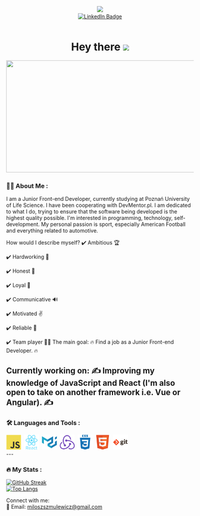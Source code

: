 <div id="header" align="center">
  <img src="https://media.giphy.com/media/M9gbBd9nbDrOTu1Mqx/giphy.gif" width="150"/>
</div>
<div id="badges"  align="center" >
  <a href="https://www.linkedin.com/in/mi%C5%82osz-szmulewicz-2ab7711bb/">
    <img src="https://img.shields.io/badge/LinkedIn-blue?style=for-the-badge&logo=linkedin&logoColor=white" alt="LinkedIn Badge"/>
  </a>
</div>
<div align="center">
 <img src="https://komarev.com/ghpvc/?username=Szmulewicz&style=flat-square&color=blue" alt=""/>
</div>

<h1 align="center">
  Hey there
  <img src="https://media.giphy.com/media/hvRJCLFzcasrR4ia7z/giphy.gif" width="30px" />
</h1>
<div align="center">
  <img src="https://media.giphy.com/media/dWesBcTLavkZuG35MI/giphy.gif" width="600" height="300"/>
</div>


### :man_technologist: About Me :
I am a Junior Front-end Developer, currently studying at Poznań University of Life Science. I have been cooperating with DevMentor.pl. I am dedicated to what I do, trying to ensure that the software being developed is the highest quality possible. 
I'm interested in programming, technology, self-development. My personal passion is sport, especially American Football and everything related to automotive.

How would I describe myself?
✔️ Ambitious 🏆

✔️ Hardworking 💪

✔️ Honest 🧠

✔️ Loyal 🦮

✔️ Communicative 🔊

✔️ Motivated ✌️

✔️ Reliable 🤝

✔️ Team player 🤜🤛
The main goal:
🔥 Find a job as a Junior Front-end Developer. 🔥

Currently working on:
✍️ Improving my knowledge of JavaScript and React (I'm also open to take on another framework i.e. Vue or Angular). ✍️
---

### :hammer_and_wrench: Languages and Tools :
<div>
  <img src="https://github.com/devicons/devicon/blob/master/icons/javascript/javascript-original.svg" title="JavaScript" alt="JavScripta" width="40" height="40"/>&nbsp;
  <img src="https://github.com/devicons/devicon/blob/master/icons/react/react-original-wordmark.svg" title="React" alt="React" width="40" height="40"/>&nbsp;
  <img src="https://github.com/devicons/devicon/blob/master/icons/materialui/materialui-original.svg" title="Material UI" alt="Material UI" width="40" height="40"/>&nbsp;
  <img src="https://github.com/devicons/devicon/blob/master/icons/redux/redux-original.svg" title="Redux" alt="Redux " width="40" height="40"/>&nbsp;
  <img src="https://github.com/devicons/devicon/blob/master/icons/css3/css3-plain-wordmark.svg"  title="CSS3" alt="CSS" width="40" height="40"/>&nbsp;
  <img src="https://github.com/devicons/devicon/blob/master/icons/html5/html5-original.svg" title="HTML5" alt="HTML" width="40" height="40"/>&nbsp;
  <img src="https://github.com/devicons/devicon/blob/master/icons/git/git-original-wordmark.svg" title="Git" **alt="Git" width="40" height="40"/>
</div>
---

### :fire: My Stats :
[![GitHub Streak](http://github-readme-streak-stats.herokuapp.com?user=Szmulewicz&theme=dark&background=000000)](https://git.io/streak-stats)
</br>
[![Top Langs](https://github-readme-stats.vercel.app/api/top-langs/?username=Szmulewicz&layout=compact&theme=vision-friendly-dark)](https://github.com/anuraghazra/github-readme-stats)







Connect with me:
</br>
📧 Email: miloszszmulewicz@gmail.com

